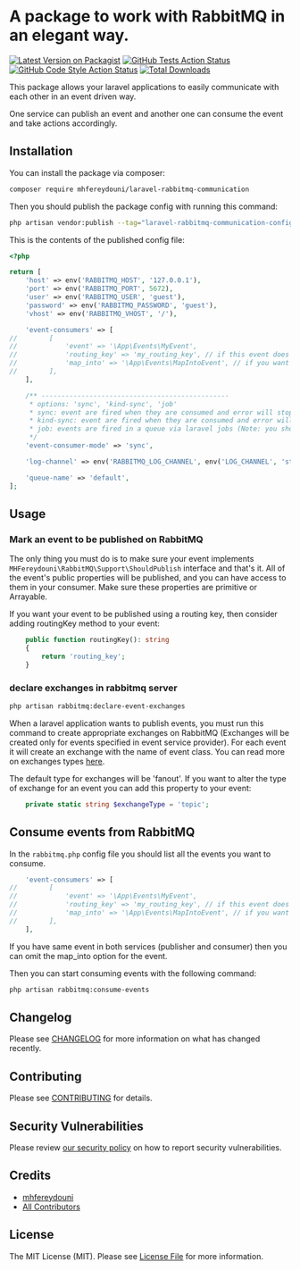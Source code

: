 # A package to work with RabbitMQ in an elegant way.

[![Latest Version on Packagist](https://img.shields.io/packagist/v/mhfereydouni/laravel-rabbitmq-communication.svg?style=flat-square)](https://packagist.org/packages/mhfereydouni/laravel-rabbitmq-communication)
[![GitHub Tests Action Status](https://img.shields.io/github/workflow/status/mhfereydouni/laravel-rabbitmq-communication/run-tests?label=tests)](https://github.com/mhfereydouni/laravel-rabbitmq-communication/actions?query=workflow%3Arun-tests+branch%3Amain)
[![GitHub Code Style Action Status](https://img.shields.io/github/workflow/statusmhfereydouni/laravel-rabbitmq-communication/Check%20&%20fix%20styling?label=code%20style)](https://github.com/mhfereydouni/laravel-rabbitmq-communication/actions?query=workflow%3A"Check+%26+fix+styling"+branch%3Amain)
[![Total Downloads](https://img.shields.io/packagist/dt/mhfereydouni/laravel-rabbitmq-communication.svg?style=flat-square)](https://packagist.org/packages/mhfereydouni/laravel-rabbitmq-communication)

This package allows your laravel applications to easily communicate with each other in an event driven way.

One service can publish an event and another one can consume the event and take actions accordingly.

## Installation

You can install the package via composer:

```bash
composer require mhfereydouni/laravel-rabbitmq-communication
```

Then you should publish the package config with running this command:

```bash
php artisan vendor:publish --tag="laravel-rabbitmq-communication-config"
```

This is the contents of the published config file:

```php
<?php

return [
    'host' => env('RABBITMQ_HOST', '127.0.0.1'),
    'port' => env('RABBITMQ_PORT', 5672),
    'user' => env('RABBITMQ_USER', 'guest'),
    'password' => env('RABBITMQ_PASSWORD', 'guest'),
    'vhost' => env('RABBITMQ_VHOST', '/'),

    'event-consumers' => [
//        [
//            'event' => '\App\Events\MyEvent',
//            'routing_key' => 'my_routing_key', // if this event does not use routing key then remove this line
//            'map_into' => '\App\Events\MapIntoEvent', // if you want to use the same event then remove this line
//        ],
    ],

    /** -----------------------------------------------
     * options: 'sync', 'kind-sync', 'job'
     * sync: event are fired when they are consumed and error will stop the consumer
     * kind-sync: event are fired when they are consumed and error will not stop the consumer instead a log is stored
     * job: events are fired in a queue via laravel jobs (Note: you should make sure there is a queue worker for queue)
     */
    'event-consumer-mode' => 'sync',

    'log-channel' => env('RABBITMQ_LOG_CHANNEL', env('LOG_CHANNEL', 'stack')),

    'queue-name' => 'default',
];
```

## Usage

### Mark an event to be published on RabbitMQ

The only thing you must do is to make sure your event implements `MHFereydouni\RabbitMQ\Support\ShouldPublish` interface
and that's it.
All of the event's public properties will be published, and you can have access to them in your consumer. Make sure these properties are primitive or Arrayable.

If you want your event to be published using a routing key, then consider adding routingKey method to your event:

```php
    public function routingKey(): string
    {
        return 'routing_key';
    }
```

### declare exchanges in rabbitmq server

```bash
php artisan rabbitmq:declare-event-exchanges
```

When a laravel application wants to publish events, you must run this command to create appropriate exchanges on
RabbitMQ (Exchanges will be created only for events specified in event service provider).
For each event it will create an exchange with the name of event class.
You can read more on exchanges types [here](https://www.rabbitmq.com/tutorials/amqp-concepts.html).

The default type for exchanges will be 'fanout'. If you want to alter the type of exchange for an event you can add this
property to your event:

```php
    private static string $exchangeType = 'topic';
```

## Consume events from RabbitMQ
In the `rabbitmq.php` config file you should list all the events you want to consume.

```php
    'event-consumers' => [
//        [
//            'event' => '\App\Events\MyEvent',
//            'routing_key' => 'my_routing_key', // if this event does not use routing key then remove this line
//            'map_into' => '\App\Events\MapIntoEvent', // if you want to use the same event then remove this line
//        ],
    ],
```
If you have same event in both services (publisher and consumer) then you can omit the map_into option for the event.

Then you can start consuming events with the following command:

```bash
php artisan rabbitmq:consume-events
```

## Changelog

Please see [CHANGELOG](CHANGELOG.md) for more information on what has changed recently.

## Contributing

Please see [CONTRIBUTING](https://github.com/spatie/.github/blob/main/CONTRIBUTING.md) for details.

## Security Vulnerabilities

Please review [our security policy](../../security/policy) on how to report security vulnerabilities.

## Credits

- [mhfereydouni](https://github.com/mhfereydouni)
- [All Contributors](../../contributors)

## License

The MIT License (MIT). Please see [License File](LICENSE.md) for more information.
